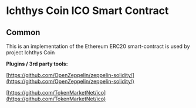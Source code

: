 # Ichthys Coin ICO Smart Contract

## Common

This is an implementation of the Ethereum ERC20 smart-contract is used by project Ichthys Coin

<b>Plugins / 3rd party tools:</b>

[https://github.com/OpenZeppelin/zeppelin-solidity/](https://github.com/OpenZeppelin/zeppelin-solidity/)

[https://github.com/TokenMarketNet/ico](https://github.com/TokenMarketNet/ico)